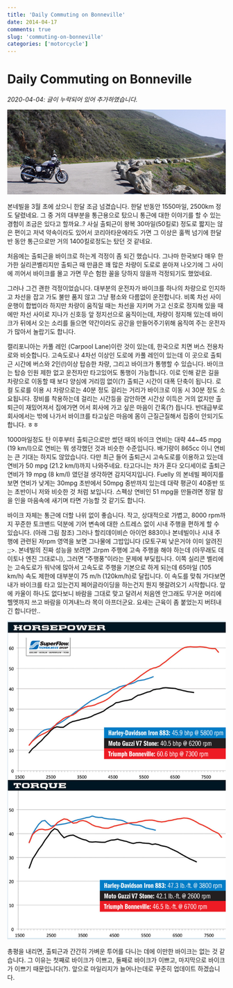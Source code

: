 ```yaml
---
title: 'Daily Commuting on Bonneville'
date: 2014-04-17
comments: true
slug: 'commuting-on-bonneville'
categories: ['motorcycle']
---
```


# Daily Commuting on Bonneville

_2020-04-04: 글이 누락되어 있어 추가하였습니다._

![Bonneville at Big Sur](/media/blog/2014-04-17_bonneville.jpg)

본네빌을 3월 초에 샀으니 한달 조금 넘겼습니다. 한달 반동안 1550마일, 2500km 정도
달렸네요. 그 중 거의 대부분을 통근용으로 탔으니 통근에 대한 이야기를 할 수 있는
경험이 조금은 있다고 할까요..? 사실 출퇴근이 왕복 30마일(50킬로) 정도로 짧지는
않은 편이고 저녁 약속이라도 있어서 코리아타운에라도 가면 그 이상은 훌쩍 넘기에
한달 반 동안 통근으로만 거의 1400킬로정도는 탔던 것 같네요.

처음에는 출퇴근을 바이크로 하는게 걱정이 좀 되긴 했습니다. 그나마 한국보다 매우
한가한 실리콘벨리지만 출퇴근 때 만큼은 꽤 많은 차량이 도로로 쏟아져 나오기에 그
사이에 끼어서 바이크를 몰고 가면 무슨 험한 꼴을 당하지 않을까 걱정되기도
했었네요.

그러나 그건 괜한 걱정이었습니다. 대부분의 운전자가 바이크를 하나의 차량으로
인지하고 차선을 잡고 가도 불만 품지 않고 그냥 평소와 다름없이 운전합니다. 비록
차선 사이 운행이 합법이라 하지만 차량이 움직일 때는 차선을 지키며 가고 신호로
정지해 있을 때에만 차선 사이로 지나가 신호등 앞 정지선으로 움직이는데, 차량이
정지해 있는데 바이크가 뒤에서 오는 소리를 들으면 약간이라도 공간을
만들어주기위해 움직여 주는 운전자가 많아서 놀랍기도 합니다.

캘리포니아는 카풀 레인 (Carpool Lane)이란 것이 있는데, 한국으로 치면 버스
전용차로와 비슷합니다. 고속도로나 4차선 이상인 도로에 카풀 레인이 있는데 이
곳으로 출퇴근 시간에 버스와 2인(!)이상 탑승한 차량, 그리고 바이크가 통행할 수
있습니다. 바이크는 탑승 인원 제한 없고 운전자만 타고있어도 통행이 가능합니다.
이로 인해 같은 길을 차량으로 이동할 때 보다 양심에 거리낌 없이(?) 출퇴근 시간이
대폭 단축이 됩니다. 로컬 도로를 이용 시 차량으로는 40분 정도 걸리는 거리가
바이크로 이동 시 30분 정도 소요됩니다. 장비를 착용하는데 걸리는 시간등을
감안하면 시간상 이득은 거의 없지만 출퇴근이 재밌어져서 집에가면 어서 회사에 가고
싶은 마음이 간혹(?) 듭니다. 반대급부로 회사에서는 밖에 나가서 바이크를 타고싶은
마음에 몸이 근질근질해서 집중이 안되기도 합니다. ㅎㅎ

1000마일정도 탄 이후부터 출퇴근으로만 썼던 때의 바이크 연비는 대략 44~45 mpg (19
km/l)으로 연비는 뭐 생각했던 것과 비슷한 수준입니다. 배기량이 865cc 이니 연비는
큰 기대는 하지도 않았습니다. 다만 최근 들어 출퇴근시 고속도로를 이용하고 있는데
연비가 50 mpg (21.2 km/l)까지 나와주네요. 타고다니는 차가 혼다 오디세이로 출퇴근
연비가 19 mpg (8 km/l) 였던걸 생각하면 감지덕지입니다. Fuelly 의 본네빌 페이지를
보면 연비가 낮게는 30mpg 초반에서 50mpg 중반까지 있는데 대략 평균이 40중반 또는
초반이니 저와 비슷한 것 처럼 보입니다. 스펙상 연비인 51 mpg을 만들려면 정말 참을
인을 마음속에 새기며 타면 가능할 것 같기도 합니다.

바이크 자체는 통근에 더할 나위 없이 좋습니다. 작고, 상대적으로 가볍고, 8000
rpm까지 꾸준한 토크밴드 덕분에 기어 변속에 대한 스트레스 없이 시내 주행을 편하게
할 수 있습니다. (아래 그림 참조) 그러나 할리데이비슨 아이언 883이나 본네빌이나
시내 주행에 관련된 저rpm 영역을 보면 그나물에 그밥입니다 (모토구찌 낮은거야 이미
알려진 ;;>. 본네빌의 진짜 성능을 보려면 고rpm 주행에 고속 주행을 해야 하는데
(아무래도 데이토나 엔진 그대로니), 그러면 “주행풍”이라는 문제에 부딫힙니다. 이쪽
실리콘 벨리에는 고속도로가 워낙에 많아서  고속도로 주행을 기본으로 하게 되는데
65마일 (105 km/h) 속도 제한에 대부분이 75 m/h (120km/h)로 달립니다. 이 속도를
맞춰 가다보면 내가 바이크를 타고 있는건지 페어글라이딩을 하는건지 뭔지
헷갈려오기 시작합니다. 앞에 카울이 하나도 없다보니 바람을 그대로 맞고 달려서
처음엔 안그래도 무거운 머리에 헬멧까지 쓰고 바람을 이겨내느라 목이 아프더군요.
요새는 근육이 좀 붙었는지 버텨내긴 합니다만..

![본네빌 클래스 바이크 Dyno](/media/blog/2014-04-17_bonneville-dyno.jpg)

총평을 내리면, 출퇴근과 간간히 가벼운 투어를 다니는 데에 이만한 바이크는 없는 것
같습니다. 그 이유는 첫째로 바이크가 이쁘고, 둘째로 바이크가 이쁘고, 마지막으로
바이크가 이쁘기 때문입니다(?).  앞으로 마일리지가 늘어나는데로 꾸준히 업데이트
하겠습니다.

